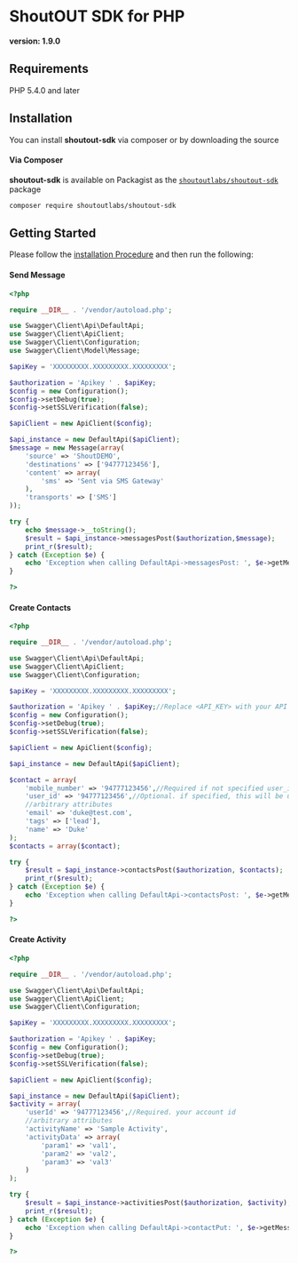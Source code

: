 # ShoutOUT SDK for PHP
__version: 1.9.0__

## Requirements

PHP 5.4.0 and later

## Installation

You can install **shoutout-sdk** via composer or by downloading the source

#### Via Composer

**shoutout-sdk** is available on Packagist as the
[`shoutoutlabs/shoutout-sdk`](https://packagist.org/packages/shoutoutlabs/shoutout-sdk) package

```sh
composer require shoutoutlabs/shoutout-sdk
```

## Getting Started

Please follow the [installation Procedure](#installation) and then run the following:

#### Send Message

```php
<?php

require __DIR__ . '/vendor/autoload.php';

use Swagger\Client\Api\DefaultApi;
use Swagger\Client\ApiClient;
use Swagger\Client\Configuration;
use Swagger\Client\Model\Message;

$apiKey = 'XXXXXXXXX.XXXXXXXXX.XXXXXXXXX';

$authorization = 'Apikey ' . $apiKey;
$config = new Configuration();
$config->setDebug(true);
$config->setSSLVerification(false);

$apiClient = new ApiClient($config);

$api_instance = new DefaultApi($apiClient);
$message = new Message(array(
    'source' => 'ShoutDEMO',
    'destinations' => ['94777123456'],
    'content' => array(
        'sms' => 'Sent via SMS Gateway'
    ),
    'transports' => ['SMS']
));

try {
    echo $message->__toString();
    $result = $api_instance->messagesPost($authorization,$message);
    print_r($result);
} catch (Exception $e) {
    echo 'Exception when calling DefaultApi->messagesPost: ', $e->getMessage(), PHP_EOL;
}

?>
```

#### Create Contacts

```php
<?php

require __DIR__ . '/vendor/autoload.php';

use Swagger\Client\Api\DefaultApi;
use Swagger\Client\ApiClient;
use Swagger\Client\Configuration;

$apiKey = 'XXXXXXXXX.XXXXXXXXX.XXXXXXXXX';

$authorization = 'Apikey ' . $apiKey;//Replace <API_KEY> with your API Key
$config = new Configuration();
$config->setDebug(true);
$config->setSSLVerification(false);

$apiClient = new ApiClient($config);

$api_instance = new DefaultApi($apiClient);

$contact = array(
    'mobile_number' => '94777123456',//Required if not specified user_id
    'user_id' => '94777123456',//Optional. if specified, this will be used to generate the contact id, otherwise mobile_number will be used to generate contact id
    //arbitrary attributes
    'email' => 'duke@test.com',
    'tags' => ['lead'],
    'name' => 'Duke'
);
$contacts = array($contact);

try {
    $result = $api_instance->contactsPost($authorization, $contacts);
    print_r($result);
} catch (Exception $e) {
    echo 'Exception when calling DefaultApi->contactsPost: ', $e->getMessage(), PHP_EOL;
}

?>
```

#### Create Activity

```php
<?php

require __DIR__ . '/vendor/autoload.php';

use Swagger\Client\Api\DefaultApi;
use Swagger\Client\ApiClient;
use Swagger\Client\Configuration;

$apiKey = 'XXXXXXXXX.XXXXXXXXX.XXXXXXXXX';

$authorization = 'Apikey ' . $apiKey;
$config = new Configuration();
$config->setDebug(true);
$config->setSSLVerification(false);

$apiClient = new ApiClient($config);

$api_instance = new DefaultApi($apiClient);
$activity = array(
    'userId' => '94777123456',//Required. your account id
    //arbitrary attributes
    'activityName' => 'Sample Activity',
    'activityData' => array(
        'param1' => 'val1',
        'param2' => 'val2',
        'param3' => 'val3'
    )
);

try {
    $result = $api_instance->activitiesPost($authorization, $activity);
    print_r($result);
} catch (Exception $e) {
    echo 'Exception when calling DefaultApi->contactPut: ', $e->getMessage(), PHP_EOL;
}

?>
```